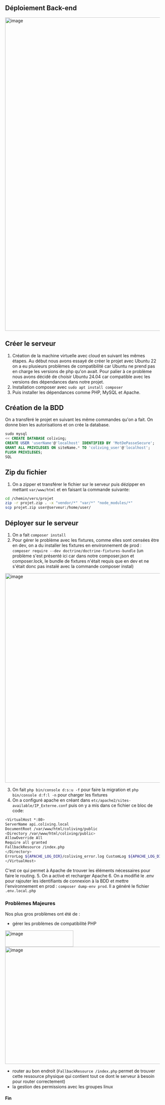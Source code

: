 ## Déploiement Back-end

<img width="1918" height="1016" alt="image" src="https://github.com/user-attachments/assets/05859eb9-939e-4439-a7e5-bba72ef62108" />


## Créer le serveur 
1. Création de la machine virtuelle avec cloud en suivant les mêmes étapes. Au début nous avons essayé de créer le projet avec Ubuntu 22 on a eu plusieurs problèmes de compatibilité car Ubuntu ne prend pas en charge les versions de php qu'on avait. Pour palier à  ce problème nous avons décidé de choisir Ubuntu 24.04  car compatible avec les versions des dépendances dans notre projet.
2. Installation composer avec `sudo apt install composer`
3. Puis installer les dépendances comme PHP, MySQL et Apache.
## Création de la BDD
On a transfèré le projet en suivant les même commandes qu'on a fait. On donne bien les autorisations et on crée la database.
```sql
sudo mysql 
<< CREATE DATABASE coliving; 
CREATE USER 'userName'@'localhost' IDENTIFIED BY 'MotDePasseSecure'; 
GRANT ALL PRIVILEGES ON siteName.* TO 'coliving_user'@'localhost'; 
FLUSH PRIVILEGES; 
SQL
```
## Zip du fichier
1. On a zipper et transférer le fichier sur le serveur puis dézipper en mettant `var/www/html` et en faisant la commande suivante:
```bash 
cd /chemin/vers/projet 
zip -r projet.zip . -x "vendor/*" "var/*" "node_modules/*" 
scp projet.zip user@serveur:/home/user/
```
## Déployer sur le serveur
1. On a fait `composer install`
2. Pour gérer le problème avec les fixtures, comme elles sont censées être en dev, on a du installer les fixtures en environnement de prod : `composer require --dev doctrine/doctrine-fixtures-bundle` (un problème s'est présenté ici car dans notre composer.json et composer.lock, le bundle de fixtures n'était requis que en dev et ne s'était donc pas instalé avec la commande composer instal)
<img width="1455" height="679" alt="image" src="https://github.com/user-attachments/assets/f4aa76f5-dff5-47de-8481-114d8107bb01" />

3. On fait `php bin/console d:s:u -f` pour faire la migration et `php bin/console d:f:l -n` pour charger les fixtures 
4. On a configuré apache en créant dans `etc/apache2/sites-available/IP_Externe.conf` puis on y a mis dans ce fichier ce bloc de code: 
```bash
<VirtualHost *:80>
ServerName api.coliving.local 
DocumentRoot /var/www/html/coliving/public 
<Directory /var/www/html/coliving/public> 
AllowOverride All 
Require all granted
FallbackResource /index.php
</Directory>
ErrorLog ${APACHE_LOG_DIR}/coliving_error.log CustomLog ${APACHE_LOG_DIR}/coliving_access.log combined 
</VirtualHost>
```
C'est ce qui permet  à Apache de trouver les éléments nécessaires pour faire le routing.
5. On a activé et recharger Apache 
6. On a modifié le .env pour rajouter les identifiants de connexion à la BDD et mettre l'environnement en prod : `composer dump-env prod`. Il a généré le fichier `.env.local.php` 

### Problèmes Majeures
Nos plus gros problèmes ont été de :
- gérer les problèmes de compatibilité PHP 
<img width="222" height="53" alt="image" src="https://github.com/user-attachments/assets/3246e91f-8179-4bd6-8908-1ac3b641a26e" />
<img width="1473" height="380" alt="image" src="https://github.com/user-attachments/assets/c133b27b-c1fc-421a-a205-1daad1890f60" />

- router au bon endroit (`FallbackResource /index.php` permet de trouver cette ressource physique qui contient tout ce dont le serveur à besoin pour router correctement)
- la gestion des permissions avec les groupes linux
  
#### Fin 
